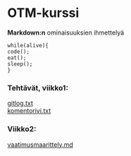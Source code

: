 # OTM-kurssi

**Markdown:n** ominaisuuksien ihmettelyä

```
while(alive){
code();
eat();
sleep();
}
```
### Tehtävät, viikko1:  
[gitlog.txt](https://github.com/sokkanen/ot-harjoitustyo/blob/master/laskarit/viikko1/gitlog.txt)  
[komentorivi.txt](https://github.com/sokkanen/ot-harjoitustyo/blob/master/laskarit/viikko1/komentorivi.txt)

### Viikko2:  
[vaatimusmaarittely.md](https://github.com/sokkanen/ot-harjoitustyo/blob/master/dokumentointi/vaatimusmaarittely.md)

